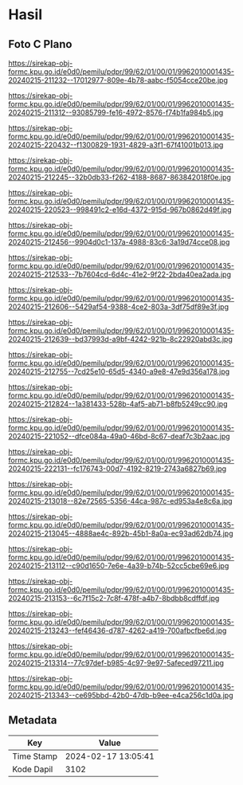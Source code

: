 # Hasil

## Foto C Plano

https://sirekap-obj-formc.kpu.go.id/e0d0/pemilu/pdpr/99/62/01/00/01/9962010001435-20240215-211232--17012977-809e-4b78-aabc-f5054cce20be.jpg

https://sirekap-obj-formc.kpu.go.id/e0d0/pemilu/pdpr/99/62/01/00/01/9962010001435-20240215-211312--93085799-fe16-4972-8576-f74b1fa984b5.jpg

https://sirekap-obj-formc.kpu.go.id/e0d0/pemilu/pdpr/99/62/01/00/01/9962010001435-20240215-220432--f1300829-1931-4829-a3f1-67f41001b013.jpg

https://sirekap-obj-formc.kpu.go.id/e0d0/pemilu/pdpr/99/62/01/00/01/9962010001435-20240215-212245--32b0db33-f262-4188-8687-863842018f0e.jpg

https://sirekap-obj-formc.kpu.go.id/e0d0/pemilu/pdpr/99/62/01/00/01/9962010001435-20240215-220523--998491c2-e16d-4372-915d-967b0862d49f.jpg

https://sirekap-obj-formc.kpu.go.id/e0d0/pemilu/pdpr/99/62/01/00/01/9962010001435-20240215-212456--9904d0c1-137a-4988-83c6-3a19d74cce08.jpg

https://sirekap-obj-formc.kpu.go.id/e0d0/pemilu/pdpr/99/62/01/00/01/9962010001435-20240215-212533--7b7604cd-6d4c-41e2-9f22-2bda40ea2ada.jpg

https://sirekap-obj-formc.kpu.go.id/e0d0/pemilu/pdpr/99/62/01/00/01/9962010001435-20240215-212606--5429af54-9388-4ce2-803a-3df75df89e3f.jpg

https://sirekap-obj-formc.kpu.go.id/e0d0/pemilu/pdpr/99/62/01/00/01/9962010001435-20240215-212639--bd37993d-a9bf-4242-921b-8c22920abd3c.jpg

https://sirekap-obj-formc.kpu.go.id/e0d0/pemilu/pdpr/99/62/01/00/01/9962010001435-20240215-212755--7cd25e10-65d5-4340-a9e8-47e9d356a178.jpg

https://sirekap-obj-formc.kpu.go.id/e0d0/pemilu/pdpr/99/62/01/00/01/9962010001435-20240215-212824--1a381433-528b-4af5-ab71-b8fb5249cc90.jpg

https://sirekap-obj-formc.kpu.go.id/e0d0/pemilu/pdpr/99/62/01/00/01/9962010001435-20240215-221052--dfce084a-49a0-46bd-8c67-deaf7c3b2aac.jpg

https://sirekap-obj-formc.kpu.go.id/e0d0/pemilu/pdpr/99/62/01/00/01/9962010001435-20240215-222131--fc176743-00d7-4192-8219-2743a6827b69.jpg

https://sirekap-obj-formc.kpu.go.id/e0d0/pemilu/pdpr/99/62/01/00/01/9962010001435-20240215-213018--82e72565-5356-44ca-987c-ed953a4e8c6a.jpg

https://sirekap-obj-formc.kpu.go.id/e0d0/pemilu/pdpr/99/62/01/00/01/9962010001435-20240215-213045--4888ae4c-892b-45b1-8a0a-ec93ad62db74.jpg

https://sirekap-obj-formc.kpu.go.id/e0d0/pemilu/pdpr/99/62/01/00/01/9962010001435-20240215-213112--c90d1650-7e6e-4a39-b74b-52cc5cbe69e6.jpg

https://sirekap-obj-formc.kpu.go.id/e0d0/pemilu/pdpr/99/62/01/00/01/9962010001435-20240215-213153--6c7f15c2-7c8f-478f-a4b7-8bdbb8cdffdf.jpg

https://sirekap-obj-formc.kpu.go.id/e0d0/pemilu/pdpr/99/62/01/00/01/9962010001435-20240215-213243--fef46436-d787-4262-a419-700afbcfbe6d.jpg

https://sirekap-obj-formc.kpu.go.id/e0d0/pemilu/pdpr/99/62/01/00/01/9962010001435-20240215-213314--77c97def-b985-4c97-9e97-5afeced97211.jpg

https://sirekap-obj-formc.kpu.go.id/e0d0/pemilu/pdpr/99/62/01/00/01/9962010001435-20240215-213343--ce695bbd-42b0-47db-b9ee-e4ca256c1d0a.jpg


## Metadata

| Key        | Value               |
| ---------- | ------------------- |
| Time Stamp | 2024-02-17 13:05:41 |
| Kode Dapil | 3102                |



